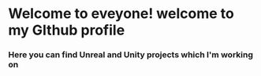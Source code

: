 # Welcome to eveyone! welcome to my GIthub profile

### Here you can find Unreal and Unity projects which I'm working on
